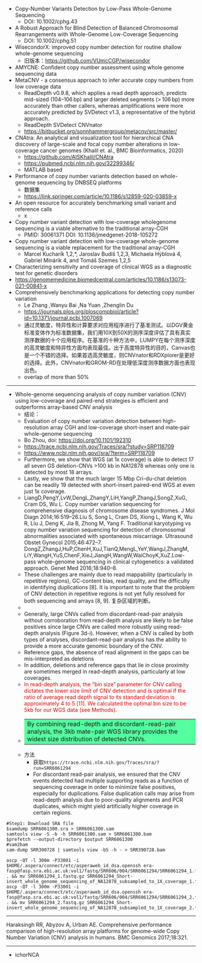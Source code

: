 + Copy-Number Variants Detection by Low-Pass Whole-Genome Sequencing
  + DOI: 10.1002/cphg.43
+ A Robust Approach for Blind Detection of Balanced Chromosomal Rearrangements with Whole-Genome Low-Coverage Sequencing
  + DOI: 10.1002/cphg.51
+ WisecondorX: improved copy number detection for routine shallow whole-genome sequencing
  + 旧版本：https://github.com/VUmcCGP/wisecondor
+ AMYCNE: Confident copy number assessment using whole genome sequencing data
+ MetaCNV - a consensus approach to infer accurate copy numbers from low coverage data
  +  ReadDepth v0.9.8, which applies a read depth approach, predicts mid-sized (104–106 bp) and larger deleted segments (> 106 bp) more accurately than other callers, whereas amplifications were more accurately predicted by SVDetect v1.3, a representative of the hybrid approach.
  + ReadDepth SVDetect CNVnator
  + https://bitbucket.org/sonnhammergroup/metacnv/src/master/
+ CNAtra: An analytical and visualization tool for hierarchical CNA discovery of large-scale and focal copy number alterations in low-coverage cancer genomes (Khalil et. al., BMC Bioinformatics, 2020)
  + https://github.com/AISKhalil/CNAtra
  + https://pubmed.ncbi.nlm.nih.gov/32299346/
  + MATLAB based
+ Performance of copy number variants detection based on whole-genome sequencing by DNBSEQ platforms
  + 数据集
  + https://link.springer.com/article/10.1186/s12859-020-03859-x
+ An open resource for accurately benchmarking small variant and reference calls
  + x
+ Copy number variant detection with low-coverage wholegenome sequencing is a viable alternative to the traditional array-CGH
  + PMID: 30061371 DOI: 10.1136/jmedgenet-2018-105272
+ Copy number variant detection with low-coverage whole-genome sequencing is a viable replacement for the traditional array-CGH
  + Marcel Kucharík 1,2,*, Jaroslav Budiš 1,2,3, Michaela Hýblová 4, Gabriel Minárik 4, and Tomáš Szemes 1,2,5 
+ Characterizing sensitivity and coverage of clinical WGS as a diagnostic test for genetic disorders
+ https://genomemedicine.biomedcentral.com/articles/10.1186/s13073-021-00841-x
+ Comprehensively benchmarking applications for detecting copy number variation
  + Le Zhang  ,Wanyu Bai ,Na Yuan ,Zhenglin Du  
  + https://journals.plos.org/ploscompbiol/article?id=10.1371/journal.pcbi.1007069
  + 通过灵敏度，特异性和计算要求对应用程序进行了基准测试。以DGV黄金标准变体作为标准数据集，我们用10X到50X的测序深度评估了具有真实测序数据的十个应用程序。在基准的十种方法中，LUMPY在每个测序深度的高灵敏度和特异性方面均表现最佳。出于高度特异性的目的，Canvas也是一个不错的选择。如果首选高灵敏度，则CNVnator和RDXplorer是更好的选择。此外，CNVnator和GROM-RD在处理低深度测序数据方面也表现出色。
  + overlap of more than 50% 
  
----
+ Whole-genome sequencing analysis of copy number variation (CNV) using low-coverage and paired-end strategies is efficient and outperforms array-based CNV analysis
  + 结论： 
  + Evaluation of copy number variation detection between high-resolution array CGH and low-coverage short-insert and mate-pair whole-genome sequencing
  +  Bo Zhou, doi: https://doi.org/10.1101/192310
  + https://trace.ncbi.nlm.nih.gov/Traces/sra/?study=SRP118709
  + https://www.ncbi.nlm.nih.gov//sra/?term=SRP118709
  +  Furthermore, we show that WGS (at 1x coverage) is able to detect 17 all seven GS deletion-CNVs >100 kb in NA12878 whereas only one is detected by most 18 arrays. 
  + Lastly, we show that the much larger 15 Mbp Cri-du-chat deletion can be readily
19 detected with short-insert paired-end WGS at even just 1x coverage.
  + LiangD,PengY,LvW,DengL,ZhangY,LiH,YangP,ZhangJ,SongZ,XuG, Cram DS, Wu L. Copy number variation sequencing for comprehensive diagnosis of chromosome disease syndromes. J Mol Diagn 2014;16:519–26.Liu S, Song L, Cram DS, Xiong L, Wang K, Wu R, Liu J, Deng K, Jia B, Zhong M, Yang F. Traditional karyotyping vs copy number variation sequencing for detection of chromosomal abnormalities associated with spontaneous miscarriage. Ultrasound Obstet Gynecol 2015;46:472–7. DongZ,ZhangJ,HuP,ChenH,XuJ,TianQ,MengL,YeY,WangJ,ZhangM, LiY,WangH,YuS,ChenF,XieJ,JiangH,WangW,WaiChoyK,XuZ.Low- pass whole-genome sequencing in clinical cytogenetics: a validated approach. Genet Med 2016;18:940–8.
  + These challenges are mainly due to read mappability (particularly in repetitive regions), GC-content bias, read quality, and the difficulty in identifying duplications [8].  It is important to note that the problem of CNV detection in repetitive regions is not yet fully resolved for both sequencing and arrays [8, 9].  复杂区域的判断。
  + 
  + Generally, large CNVs called from discordant-read-pair analysis without corroboration from read-depth analysis are likely to be false positives since large CNVs are called more robustly using read-depth analysis (Figure 3d-i).  However, when a CNV is called by both types of analyses, discordant-read-pair analysis has the ability to provide a more accurate genomic boundary of the CNV.  
  + Reference gaps, the absence of read alignment in the gaps can be mis-interpreted as deletions
  + In addition, deletions and reference gaps that lie in close proximity are sometimes merged in read-depth analysis, particularly at low coverages. 
  + <font color="#dd0000"> In read-depth analysis, the “bin size” parameter for CNV calling dictates the lower size limit of CNV detection and is optimal if the ratio of average read depth signal to its standard deviation is approximately 4 to 5 [11].  We calculated the optimal bin size to be 5kb for our WGS data (see Methods).  </font><br /> 
  +  <table><tr><td bgcolor=#54FF9F>By combining read-depth and discordant-read-pair analysis, the 3kb mate-pair WGS library provides the widest size distribution of detected CNVs.</td></tr></table>
  + 方法
    + 获取`https://trace.ncbi.nlm.nih.gov/Traces/sra/?run=SRR6061294` 
    + For discordant read-pair analysis, we ensured that the CNV events detected had multiple supporting reads as a function of sequencing coverage in order to minimize false positives, especially for duplications.  False duplication calls may arise from read-depth analysis due to poor-quality alignments and PCR duplicates, which might yield artificially higher coverage in certain regions. 


```
#Step1: Download SRA file
$samdump SRR6061300.sra > SRR6061300.sam
samtools view -S -b -h SRR6061300.sam > SRR6061300.bam
$prefetch --output-directory $output SRR6061300
#sam2bam
sam-dump SRR390728 | samtools view -bS -h - > SRR390728.bam

ascp -QT -l 300m -P33001 -i $HOME/.aspera/connect/etc/asperaweb_id_dsa.openssh era-fasp@fasp.sra.ebi.ac.uk:vol1/fastq/SRR606/004/SRR6061294/SRR6061294_1.fastq.gz . && mv SRR6061294_1.fastq.gz SRR6061294_Short-insert_whole_genome_sequencing_of_NA12878_subsampled_to_1X_coverage_1.fastq.gz
ascp -QT -l 300m -P33001 -i $HOME/.aspera/connect/etc/asperaweb_id_dsa.openssh era-fasp@fasp.sra.ebi.ac.uk:vol1/fastq/SRR606/004/SRR6061294/SRR6061294_2.fastq.gz . && mv SRR6061294_2.fastq.gz SRR6061294_Short-insert_whole_genome_sequencing_of_NA12878_subsampled_to_1X_coverage_2.fastq.gz
```
----
Haraksingh RR, Abyzov A, Urban AE. Comprehensive performance comparison
of high-resolution array platforms for genome-wide Copy Number Variation (CNV) analysis in humans. BMC Genomics 2017;18:321.

----
+ ichorNCA
